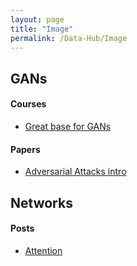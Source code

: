 ```yaml
---
layout: page
title: "Image"
permalink: /Data-Hub/Image
---
```


## GANs
#### Courses
* [Great base for GANs](https://developers.google.com/machine-learning/gan)
#### Papers
* [Adversarial Attacks intro](http://gradientscience.org/adv/)

## Networks
#### Posts
* [Attention](https://lilianweng.github.io/posts/2018-06-24-attention/)
